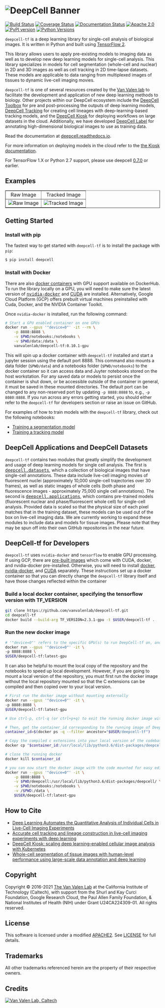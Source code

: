 # ![DeepCell Banner](https://raw.githubusercontent.com/vanvalenlab/deepcell-tf/master/docs/images/DeepCell_tf_Banner.png)

[![Build Status](https://github.com/vanvalenlab/deepcell-tf/workflows/build/badge.svg)](https://github.com/vanvalenlab/deepcell-tf/actions)
[![Coverage Status](https://coveralls.io/repos/github/vanvalenlab/deepcell-tf/badge.svg?branch=master)](https://coveralls.io/github/vanvalenlab/deepcell-tf?branch=master)
[![Documentation Status](https://readthedocs.org/projects/deepcell/badge/?version=master)](https://deepcell.readthedocs.io/en/master/?badge=master)
[![Apache 2.0](https://img.shields.io/badge/License-Apache%202.0-blue.svg)](https://github.com/vanvalenlab/deepcell-tf/blob/master/LICENSE)
[![PyPI version](https://badge.fury.io/py/DeepCell.svg)](https://badge.fury.io/py/deepcell)
[![Python Versions](https://img.shields.io/pypi/pyversions/deepcell.svg)](https://pypi.org/project/deepcell/)

`deepcell-tf` is a deep learning library for single-cell analysis of biological images. It is written in Python and built using [TensorFlow 2](https://github.com/tensorflow/tensorflow).

This library allows users to apply pre-existing models to imaging data as well as to develop new deep learning models for single-cell analysis. This library specializes in models for cell segmentation (whole-cell and nuclear) in 2D and 3D images as well as cell tracking in 2D time-lapse datasets. These models are applicable to data ranging from multiplexed images of tissues to dynamic live-cell imaging movies.

`deepcell-tf` is one of several resources created by the [Van Valen lab](http://vanvalen.caltech.edu/) to facilitate the development and application of new deep learning methods to biology. Other projects within our DeepCell ecosystem include the [DeepCell Toolbox](https://github.com/vanvalenlab/deepcell-toolbox) for pre and post-processing the outputs of deep learning models, [DeepCell Tracking](https://github.com/vanvalenlab/deepcell-tracking) for creating cell lineages with deep-learning-based tracking models, and the [DeepCell Kiosk](https://github.com/vanvalenlab/kiosk-console) for deploying workflows on large datasets in the cloud. Additionally, we have developed [DeepCell Label](https://github.com/vanvalenlab/deepcell-label) for annotating high-dimensional biological images to use as training data.

Read the documentation at [deepcell.readthedocs.io](https://deepcell.readthedocs.io).

For more information on deploying models in the cloud refer to the [the Kiosk documentation](https://deepcell-kiosk.readthedocs.io).

For TensorFlow 1.X or Python 2.7 support, please use deepcell [0.7.0](https://github.com/vanvalenlab/deepcell-tf/tree/0.7.0) or earlier.

## Examples

<table width="700" border="1" cellpadding="5">

<tr>
<td align="center" valign="center">
Raw Image
</td>

<td align="center" valign="center">
Tracked Image
</td>
</tr>

<tr>
<td align="center" valign="center">
<img src="https://raw.githubusercontent.com/vanvalenlab/deepcell-tf/master/docs/images/raw.gif" alt="Raw Image" />
</td>

<td align="center" valign="center">
<img src="https://raw.githubusercontent.com/vanvalenlab/deepcell-tf/master/docs/images/tracked.gif" alt="Tracked Image" />
</td>
</tr>

</table>

## Getting Started

### Install with pip

The fastest way to get started with `deepcell-tf` is to install the package with `pip`:

```bash
$ pip install deepcell
```

### Install with Docker

There are also [docker containers](https://hub.docker.com/r/vanvalenlab/deepcell-tf) with GPU support available on DockerHub.
To  run the library locally on a GPU, you will need to make sure the latest version of <tt><a href="https://github.com/NVIDIA/nvidia-docker">nvidia-docker</a></tt> and [CUDA](https://developer.nvidia.com/cuda-downloads) are installed. Alternatively, Google Cloud Platform (GCP) offers prebuilt virtual machines preinstalled with Cuda, Docker, and the NVIDIA Container Toolkit.

Once `nvidia-docker` is installed, run the following command:

```bash
# Start a GPU enabled container on one GPUs
docker run --gpus '"device=0"' -it --rm \
    -p 8888:8888 \
    -v $PWD/notebooks:/notebooks \
    -v $PWD/data:/data \
    vanvalenlab/deepcell-tf:0.10.1-gpu
```

This will spin up a docker container with `deepcell-tf` installed and start a jupyter session using the default port 8888. This command also mounts a data folder (`$PWD/data`) and a notebooks folder (`$PWD/notebooks`) to the docker container so it can access data and Juyter notebooks stored on the host workstation. For any saved data or models to persist once the container is shut down, or be accessible outside of the container in general, it must be saved in these mounted directories. The default port can be changed to any non-reserved port by updating `-p 8888:8888` to, e.g., `-p 8080:8888`. If you run across any errors getting started, you should either refer to the `deepcell-tf` for developers section or raise an issue on GitHub.

For examples of how to train models with the `deepcell-tf` library, check out the following notebooks:

- [Training a segmentation model](https://deepcell.readthedocs.io/en/master/notebooks/Training-Segmentation.html)
- [Training a tracking model](https://deepcell.readthedocs.io/en/master/notebooks/Training-Tracking.html)

## DeepCell Applications and DeepCell Datasets

`deepcell-tf` contains two modules that greatly simplify the development and usage of deep learning models for single cell analysis. The first is <tt><a href="https://deepcell.readthedocs.io/en/master/API/deepcell.datasets.html">deepcell.datasets</a></tt>, which a collection of biological images that have single-cell annotations. These data include live-cell imaging movies of fluorescent nuclei (approximately 10,000 single-cell trajectories over 30 frames), as well as static images of whole cells (both phase and fluorescence images - approximately 75,000 single cell annotations). The second is <tt><a href="https://deepcell.readthedocs.io/en/master/API/deepcell.applications.html">deepcell.applications</a></tt>, which contains pre-trained models (fluorescent nuclear and phase/fluorescent whole cell) for single-cell analysis. Provided data is scaled so that the physical size of each pixel matches that in the training dataset, these models can be used out of the box on live-cell imaging data. We are currently working to expand these modules to include data and models for tissue images. Please note that they may be spun off into their own GitHub repositories in the near future.

## DeepCell-tf for Developers

`deepcell-tf` uses `nvidia-docker` and `tensorflow` to enable GPU processing. If using GCP, there are [pre-built images](https://console.cloud.google.com/marketplace/details/nvidia-ngc-public/nvidia_gpu_cloud_image) which come with CUDA, docker, and nvidia-docker pre-installed. Otherwise, you will need to install [docker](https://docs.docker.com/install/linux/docker-ce/debian/), [nvidia-docker](https://github.com/NVIDIA/nvidia-docker), and [CUDA](https://developer.nvidia.com/cuda-downloads) separately. These instructions set up a docker container so that you can directly change the `deepcell-tf` library itself and have those changes reflected within the container

### Build a local docker container, specifying the tensorflow version with TF_VERSION

```bash
git clone https://github.com/vanvalenlab/deepcell-tf.git
cd deepcell-tf
docker build --build-arg TF_VERSION=2.3.1-gpu -t $USER/deepcell-tf .
```

### Run the new docker image

```bash
# '"device=0"' refers to the specific GPU(s) to run DeepCell-tf on, and is not required
docker run --gpus '"device=0"' -it \
-p 8888:8888 \
$USER/deepcell-tf:latest-gpu
```

It can also be helpful to mount the local copy of the repository and the notebooks to speed up local development. However, if you are going to mount a local version of the repository, you must first run the docker image without the local repository mounted so that the C extensions can be compiled and then copied over to your local version.

```bash
# First run the docker image without mounting externally
docker run --gpus '"device=0"' -it \
-p 8888:8888 \
$USER/deepcell-tf:latest-gpu

# Use ctrl-p, ctrl-q (or ctrl+p+q) to exit the running docker image without shutting it down

# Then, get the container_id corresponding to the running image of DeepCell-tf
container_id=$(docker ps -q --filter ancestor="$USER/deepcell-tf")

# Copy the compiled c extensions into your local version of the codebase:
docker cp "$container_id:/usr/local/lib/python3.6/dist-packages/deepcell/utils/compute_overlap.cpython-36m-x86_64-linux-gnu.so" deepcell/utils/compute_overlap.cpython-36m-x86_64-linux-gnu.so

# close the running docker
docker kill $container_id

# you can now start the docker image with the code mounted for easy editing
docker run --gpus '"device=0"' -it \
    -p 8888:8888 \
    -v $PWD/deepcell:/usr/local/lib/python3.6/dist-packages/deepcell/ \
    -v $PWD/notebooks:/notebooks \
    -v /$PWD:/data \
    $USER/deepcell-tf:latest-gpu
```

## How to Cite

- [Deep Learning Automates the Quantitative Analysis of Individual Cells in Live-Cell Imaging Experiments](https://journals.plos.org/ploscompbiol/article?id=10.1371/journal.pcbi.1005177)
- [Accurate cell tracking and lineage construction in live-cell imaging experiments with deep learning](https://www.biorxiv.org/content/10.1101/803205v2)
- [DeepCell Kiosk: scaling deep learning–enabled cellular image analysis with Kubernetes](https://www.nature.com/articles/s41592-020-01023-0)
- [Whole-cell segmentation of tissue images with human-level performance using large-scale data annotation and deep learning](https://www.biorxiv.org/content/10.1101/2021.03.01.431313v1)

## Copyright

Copyright © 2016-2021 [The Van Valen Lab](http://www.vanvalen.caltech.edu/) at the California Institute of Technology (Caltech), with support from the Shurl and Kay Curci Foundation, Google Research Cloud, the Paul Allen Family Foundation, & National Institutes of Health (NIH) under Grant U24CA224309-01.
All rights reserved.

## License

This software is licensed under a modified [APACHE2](https://github.com/vanvalenlab/deepcell-tf/blob/master/LICENSE). See [LICENSE](https://github.com/vanvalenlab/deepcell-tf/blob/master/LICENSE) for full details.

## Trademarks

All other trademarks referenced herein are the property of their respective owners.

## Credits

[![Van Valen Lab, Caltech](https://upload.wikimedia.org/wikipedia/commons/7/75/Caltech_Logo.svg)](http://www.vanvalen.caltech.edu/)
